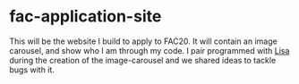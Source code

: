 # fac-application-site
This will be the website I build to apply to FAC20. It will contain an image carousel, and show who I am through my code.
I pair programmed with <a href="https://licern.github.io/personal-website/" target="_blank">Lisa</a> during the creation of the image-carousel and we shared ideas to tackle bugs with it.
